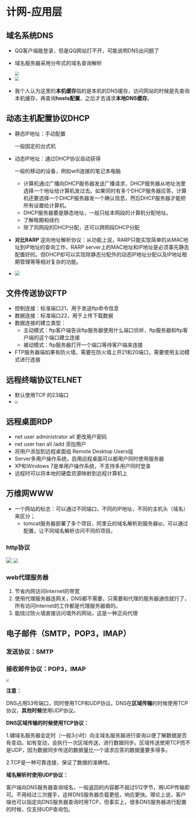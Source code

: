 # 计网-应用层


## 域名系统DNS

* QQ客户端能登录，但是QQ网站打不开，可能说明DNS出问题了

* 域名服务器采用分布式的域名查询解析

  <img src="https://jack-blog-img.obs.cn-north-4.myhuaweicloud.com/github-page/img20201127112636.png" style="zoom: 67%;margin-left:0px;" />

* <img src="https://jack-blog-img.obs.cn-north-4.myhuaweicloud.com/github-page/img20201127112635.png" style="zoom: 67%;margin-left:0px;" />

* 我个人认为这里的**本机缓存**指的是本机的DNS缓存，访问网站的时候是先查询本机缓存，再查询**hosts配置**，之后才去请求**本地DNS缓存**。

## 动态主机配置协议DHCP

* 静态IP地址：手动配置

  一般固定的台式机

* 动态IP地址：通过DHCP协议自动获得

  一般的移动的设备，例如wifi连接的笔记本电脑

  * 计算机通过广播向DHCP服务器发送广播请求，DHCP服务器从地址池里选择一个地址给计算机发过去。如果同时有多个DHCP服务器应答，计算机还要选择一个DHCP服务器发一个确认信息，然后DHCP服务器才能把所有设置给计算机。
  * DHCP服务器要是静态地址，一般只给本网段的计算机分配地址。
  * 了解租期和续约
  * 除了同网段的DHCP分配，还可以跨网段DHCP分配

* **对比RARP** 逆向地址解析协议：从功能上说，RARP只能实现简单的从MAC地址到IP地址的查询工作，RARP server上的MAC地址和IP地址是必须事先静态配置好的。但DHCP却可以实现除静态分配外的动态IP地址分配以及IP地址租期管理等等相对复杂的功能。

* <img src="https://jack-blog-img.obs.cn-north-4.myhuaweicloud.com/github-page/img20201127140344.png" style="zoom:80%;margin-left:0px;" />

## 文件传送协议FTP

* 控制连接：标准端口21，用于发送ftp命令信息
* 数据连接：标准端口22，用于上传下载数据
* 数据连接的建立类型：
  * 主动模式：ftp客户端告诉ftp服务器使用什么端口侦听，ftp服务器和ftp客户端的这个端口建立连接
  * 被动模式：ftp服务器打开一个端口等待客户端来连接
* FTP服务器端如果有防火墙，需要在防火墙上开21和20端口，需要使用主动模式进行连接

## 远程终端协议TELNET

* 默认使用TCP 的23端口
* <img src="https://jack-blog-img.obs.cn-north-4.myhuaweicloud.com/github-page/img20201127142955.png" style="zoom:50%;margin-left:0px;" />

## 远程桌面RDP

* net user administrator all 更改用户密码
* net user han all /add 添加用户
* 将用户添加到远程桌面组 Remote Desktop Users组
* Server多用户操作系统，启用远程桌面可以都用户同时使用服务器
* XP和Windows 7是单用户操作系统，不支持多用户同时登录
* 远程时可以将本地的硬盘资源映射到远程计算机上

## 万维网WWW

* 一个网站的标志：可以通过不同端口，不同的IP地址，不同的主机头（域名）来区分；
  * tomcat服务器部署了多个项目，阿里云的域名解析到服务器ip，可以通过配置，让不同域名解析访问不同的项目。

### http协议

<img src="https://jack-blog-img.obs.cn-north-4.myhuaweicloud.com/github-page/img20201127154738.png" style="zoom:100%;margin-left:0px;" />

<img src="https://jack-blog-img.obs.cn-north-4.myhuaweicloud.com/github-page/img20201127154742.png" style="zoom:80%;margin-left:0px;" />

### web代理服务器

1. 节省内网访问Internet的带宽
2. 使用代理服务器连网关，DNS都不需要，只需要和代理的服务器通信就行了，所有访问Internet的工作都是代理服务器做的。
3. 能绕过防火墙直接访问墙外的网站，这是一种正向代理

## 电子邮件（SMTP，POP3，IMAP）

### 发送协议：SMTP

### 接收邮件协议：POP3，IMAP

<img src="https://jack-blog-img.obs.cn-north-4.myhuaweicloud.com/github-page/img20201127160235.png" style="zoom: 50%;margin-left:0px;" />



**注意：**

DNS占用53号端口，同时使用TCP和UDP协议。DNS在**区域传输**的时候使用TCP协议，**其他时候**使用UDP协议。

**DNS区域传输的时候使用TCP协议：**

1.辅域名服务器会定时（一般3小时）向主域名服务器进行查询以便了解数据是否有变动。如有变动，会执行一次区域传送，进行数据同步。区域传送使用TCP而不是UDP，因为数据同步传送的数据量比一个请求应答的数据量要多得多。

2.TCP是一种可靠连接，保证了数据的准确性。

**域名解析时使用UDP协议：**

客户端向DNS服务器查询域名，一般返回的内容都不超过512字节，用UDP传输即可。不用经过三次握手，这样DNS服务器负载更低，响应更快。理论上说，客户端也可以指定向DNS服务器查询时用TCP，但事实上，很多DNS服务器进行配置的时候，仅支持UDP查询包。
